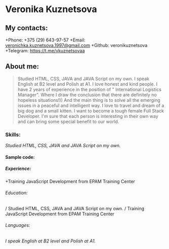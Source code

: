 # Veronika Kuznetsova

## My contacts:
+Phone: +375 (29) 643-97-57
+Email: veronichka.kuznetsova.1997@gmail.com
+Github: veronikuznetsova
+Telegram: https://t.me/vkuznetsovaa

## About me:
> Studied HTML, CSS, JAVA and JAVA Script on my own. 
> I speak English at B2 level and Polish at A1. I love honest and kind people. I have 2 years of experience in the position of " International Logistics Manager". Where I draw the conclusion that there are definitely no hopeless situations!)) And the main thing is to solve all the emerging issues in a peaceful and intelligent way.
> I love to travel and dream of a big dog and a small kitten. I want to become a tough female Full Stack Developer.
> I'm sure that each person is interesting in their own way and can bring some special benefit to our world.

### Skills:
*Studied HTML, CSS, JAVA and JAVA Script on my own.* 

#### Sample code:

##### Experience:
+Training JavaScript Development from EPAM Training Center

###### Education:
/ Studied HTML, CSS, JAVA and JAVA Script on my own. 
/ Training JavaScript Development from EPAM Training Center

###### Languages:
*I speak English at B2 level and Polish at A1.*
